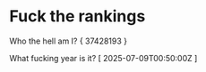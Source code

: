 # Fuck the rankings

Who the hell am I?
{ 37428193 }

What fucking year is it?
[ 2025-07-09T00:50:00Z ]
